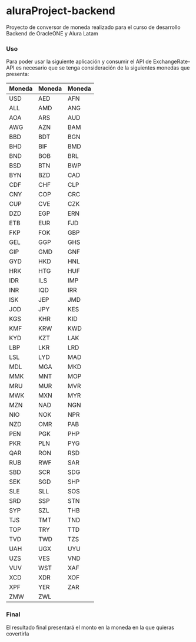 # aluraProject-backend
Proyecto de conversor de moneda realizado para el curso de desarrollo Backend de OracleONE y Alura Latam

### Uso
Para poder usar la siguiente aplicación y consumir el API de ExchangeRate-API
es necesario que se tenga consideración de la siguientes monedas que presenta:


| Moneda | Moneda | Moneda |
|--------|--------|--------|
| USD    | AED    | AFN    |
| ALL    | AMD    | ANG    |
| AOA    | ARS    | AUD    |
| AWG    | AZN    | BAM    |
| BBD    | BDT    | BGN    |
| BHD    | BIF    | BMD    |
| BND    | BOB    | BRL    |
| BSD    | BTN    | BWP    |
| BYN    | BZD    | CAD    |
| CDF    | CHF    | CLP    |
| CNY    | COP    | CRC    |
| CUP    | CVE    | CZK    |
| DZD    | EGP    | ERN    |
| ETB    | EUR    | FJD    |
| FKP    | FOK    | GBP    |
| GEL    | GGP    | GHS    |
| GIP    | GMD    | GNF    |
| GYD    | HKD    | HNL    |
| HRK    | HTG    | HUF    |
| IDR    | ILS    | IMP    |
| INR    | IQD    | IRR    |
| ISK    | JEP    | JMD    |
| JOD    | JPY    | KES    |
| KGS    | KHR    | KID    |
| KMF    | KRW    | KWD    |
| KYD    | KZT    | LAK    |
| LBP    | LKR    | LRD    |
| LSL    | LYD    | MAD    |
| MDL    | MGA    | MKD    |
| MMK    | MNT    | MOP    |
| MRU    | MUR    | MVR    |
| MWK    | MXN    | MYR    |
| MZN    | NAD    | NGN    |
| NIO    | NOK    | NPR    |
| NZD    | OMR    | PAB    |
| PEN    | PGK    | PHP    |
| PKR    | PLN    | PYG    |
| QAR    | RON    | RSD    |
| RUB    | RWF    | SAR    |
| SBD    | SCR    | SDG    |
| SEK    | SGD    | SHP    |
| SLE    | SLL    | SOS    |
| SRD    | SSP    | STN    |
| SYP    | SZL    | THB    |
| TJS    | TMT    | TND    |
| TOP    | TRY    | TTD    |
| TVD    | TWD    | TZS    |
| UAH    | UGX    | UYU    |
| UZS    | VES    | VND    |
| VUV    | WST    | XAF    |
| XCD    | XDR    | XOF    |
| XPF    | YER    | ZAR    |
| ZMW    | ZWL    |        |

### Final
El resultado final presentará el monto en la moneda en la que quieras covertirla
